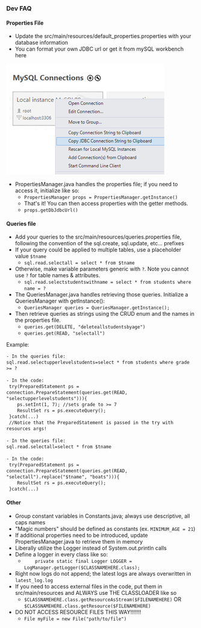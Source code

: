### Dev FAQ

#### Properties File
- Update the src/main/resources/default_properties.properties with your database information
- You can format your own JDBC url or get it from mySQL workbench here

![jdbcurlhelp_image.png](jdbcurlhelp_image.png)  

- PropertiesManager.java handles the properties file; if you need to access it, initialize like so:
    - `PropertiesManager props = PropertiesManager.getInstance()`
    - That's it! You can then access properties with the getter methods.
    - `props.getDbJdbcUrl()`

#### Queries file
- Add your queries to the src/main/resources/queries.properties file, following the convention of the sql.create, sql.update, etc... prefixes
- If your query could be applied to multiple tables, use a placeholder value `$tname`
    - `sql.read.selectall = select * from $tname`
- Otherwise, make variable parameters generic with `?`. Note you cannot use `?` for table names & attributes.
    - `sql.read.selectstudentswithname = select * from students where name = ?`
- The QueriesManager.java handles retrieving those queries. Initialize a QueriesManager with getInstance():
  - `QueriesManager queries = QueriesManager.getInstance();`
- Then retrieve queries as strings using the CRUD enum and the names in the properties file.
  - `queries.get(DELETE, "deleteallstudentsbyage")`
  - `queries.get(READ, "selectall")`
  
Example:  

    - In the queries file: 
    sql.read.selectupperlevelstudents=select * from students where grade >= ?

    - In the code: 
     try(PreparedStatement ps = connection.PrepareStatement(queries.get(READ, "selectupperlevelstudents"))){
        ps.setInt(1, 7); //sets grade to >= 7
        ResultSet rs = ps.executeQuery();
     }catch(...)
     //Notice that the PreparedStatement is passed in the try with resources args!

    - In the queries file: 
    sql.read.selectall=select * from $tname

    - In the code: 
     try(PreparedStatement ps = connection.PrepareStatement(queries.get(READ, "selectall").replace("$tname", "boats"))){
        ResultSet rs = ps.executeQuery();
     }catch(...)

#### Other
- Group constant variables in Constants.java; always use descriptive, all caps names
- "Magic numbers" should be defined as constants (ex. `MINIMUM_AGE = 21`)
- If additional properties need to be introduced, update PropertiesManager.java to retrieve them in memory
- Liberally utilize the Logger instead of System.out.println calls
- Define a logger in every class like so:
  - `    private static final Logger LOGGER = LogManager.getLogger($CLASSNAMEHERE.class);`
- Right now logs do not append; the latest logs are always overwritten in `latest_log.log`
- If you need to access external files in the code, put them in src/main/resources and ALWAYS use THE CLASSLOADER like so
  - `$CLASSNAMEHERE.class.getResourceAsStream($FILENAMEHERE)` OR `$CLASSNAMEHERE.class.getResource($FILENAMEHERE)`
- DO NOT ACCESS RESOURCE FILES THIS WAY!!!!!!!
  - `File myFile = new File("path/to/file")`